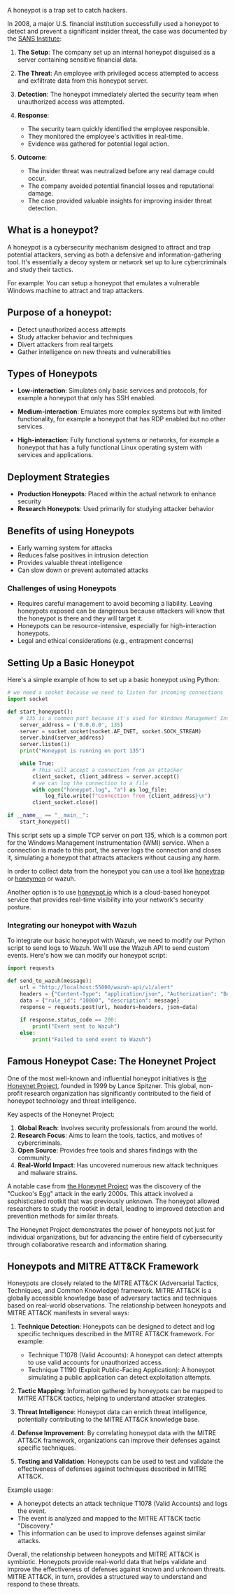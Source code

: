 A honeypot is a trap set to catch hackers.

In 2008, a major U.S. financial institution successfully used a honeypot to detect and prevent a significant insider threat, the case was documented by the [SANS Institute](https://www.sans.org/):

1. **The Setup**: The company set up an internal honeypot disguised as a server containing sensitive financial data.

2. **The Threat**: An employee with privileged access attempted to access and exfiltrate data from this honeypot server.

3. **Detection**: The honeypot immediately alerted the security team when unauthorized access was attempted.

4. **Response**: 
   - The security team quickly identified the employee responsible.
   - They monitored the employee's activities in real-time.
   - Evidence was gathered for potential legal action.

5. **Outcome**: 
   - The insider threat was neutralized before any real damage could occur.
   - The company avoided potential financial losses and reputational damage.
   - The case provided valuable insights for improving insider threat detection.

## What is a honeypot?

A honeypot is a cybersecurity mechanism designed to attract and trap potential attackers, serving as both a defensive and information-gathering tool. It's essentially a decoy system or network set up to lure cybercriminals and study their tactics.

For example: You can setup a honeypot that emulates a vulnerable Windows machine to attract and trap attackers.

## Purpose of a honeypot:

- Detect unauthorized access attempts
- Study attacker behavior and techniques
- Divert attackers from real targets
- Gather intelligence on new threats and vulnerabilities

## Types of Honeypots

- **Low-interaction**: Simulates only basic services and protocols, for example a honeypot that only has SSH enabled.
  
- **Medium-interaction**: Emulates more complex systems but with limited functionality, for example a honeypot that has RDP enabled but no other services.
  
- **High-interaction**: Fully functional systems or networks, for example a honeypot that has a fully functional Linux operating system with services and applications.

## Deployment Strategies

- **Production Honeypots**: Placed within the actual network to enhance security
- **Research Honeypots**: Used primarily for studying attacker behavior

## Benefits of using Honeypots

- Early warning system for attacks
- Reduces false positives in intrusion detection
- Provides valuable threat intelligence
- Can slow down or prevent automated attacks

### Challenges of using Honeypots

- Requires careful management to avoid becoming a liability. Leaving honeypots exposed can be dangerous because attackers will know that the honeypot is there and they will target it.
- Honeypots can be resource-intensive, especially for high-interaction honeypots.
- Legal and ethical considerations (e.g., entrapment concerns)

## Setting Up a Basic Honeypot

Here's a simple example of how to set up a basic honeypot using Python:

```python
# we need a socket because we need to listen for incoming connections
import socket

def start_honeypot():
    # 135 is a common port because it's used for Windows Management Instrumentation (WMI) and hackers will target it.
    server_address = ('0.0.0.0', 135)  
    server = socket.socket(socket.AF_INET, socket.SOCK_STREAM)
    server.bind(server_address)
    server.listen(1)
    print("Honeypot is running on port 135")

    while True:
        # This will accept a connection from an attacker
        client_socket, client_address = server.accept()
        # we can log the connection to a file
        with open("honeypot.log", "a") as log_file:
            log_file.write(f"Connection from {client_address}\n")
        client_socket.close()

if __name__ == "__main__":
    start_honeypot()
```

This script sets up a simple TCP server on port 135, which is a common port for the Windows Management Instrumentation (WMI) service. When a connection is made to this port, the server logs the connection and closes it, simulating a honeypot that attracts attackers without causing any harm. 

In order to collect data from the honeypot you can use a tool like [honeytrap](https://github.com/honeytrap/honeytrap) or [honeymon](https://github.com/paralax/honeymon) or wazuh.

Another option is to use [honeypot.io](https://honeypot.io/) which is a cloud-based honeypot service that provides real-time visibility into your network's security posture.

### Integrating our honeypot with Wazuh

To integrate our basic honeypot with Wazuh, we need to modify our Python script to send logs to Wazuh. We'll use the Wazuh API to send custom events. Here's how we can modify our honeypot script: 

```python
import requests

def send_to_wazuh(message):
    url = "http://localhost:55000/wazuh-api/v1/alert"
    headers = {"Content-Type": "application/json", "Authorization": "Bearer YOUR_API_KEY"}
    data = {"rule_id": "10000", "description": message}
    response = requests.post(url, headers=headers, json=data)
    
    if response.status_code == 200:
        print("Event sent to Wazuh")
    else:
        print("Failed to send event to Wazuh")
```


## Famous Honeypot Case: The Honeynet Project

One of the most well-known and influential honeypot initiatives is [the Honeynet Project](https://www.honeynet.org/), founded in 1999 by Lance Spitzner. This global, non-profit research organization has significantly contributed to the field of honeypot technology and threat intelligence.

Key aspects of the Honeynet Project:

1. **Global Reach**: Involves security professionals from around the world.
2. **Research Focus**: Aims to learn the tools, tactics, and motives of cybercriminals.
3. **Open Source**: Provides free tools and shares findings with the community.
4. **Real-World Impact**: Has uncovered numerous new attack techniques and malware strains.

A notable case from [the Honeynet Project](https://www.honeynet.org/) was the discovery of the "Cuckoo's Egg" attack in the early 2000s. This attack involved a sophisticated rootkit that was previously unknown. The honeypot allowed researchers to study the rootkit in detail, leading to improved detection and prevention methods for similar threats.

The Honeynet Project demonstrates the power of honeypots not just for individual organizations, but for advancing the entire field of cybersecurity through collaborative research and information sharing.

## Honeypots and MITRE ATT&CK Framework

Honeypots are closely related to the MITRE ATT&CK (Adversarial Tactics, Techniques, and Common Knowledge) framework. MITRE ATT&CK is a globally accessible knowledge base of adversary tactics and techniques based on real-world observations. The relationship between honeypots and MITRE ATT&CK manifests in several ways:

1. **Technique Detection**: Honeypots can be designed to detect and log specific techniques described in the MITRE ATT&CK framework. For example:

   - Technique T1078 (Valid Accounts): A honeypot can detect attempts to use valid accounts for unauthorized access.
   - Technique T1190 (Exploit Public-Facing Application): A honeypot simulating a public application can detect exploitation attempts.

2. **Tactic Mapping**: Information gathered by honeypots can be mapped to MITRE ATT&CK tactics, helping to understand attacker strategies.

3. **Threat Intelligence**: Honeypot data can enrich threat intelligence, potentially contributing to the MITRE ATT&CK knowledge base.

4. **Defense Improvement**: By correlating honeypot data with the MITRE ATT&CK framework, organizations can improve their defenses against specific techniques.

5. **Testing and Validation**: Honeypots can be used to test and validate the effectiveness of defenses against techniques described in MITRE ATT&CK.

Example usage:

- A honeypot detects an attack technique T1078 (Valid Accounts) and logs the event.
- The event is analyzed and mapped to the MITRE ATT&CK tactic "Discovery."
- This information can be used to improve defenses against similar attacks.

Overall, the relationship between honeypots and MITRE ATT&CK is symbiotic. Honeypots provide real-world data that helps validate and improve the effectiveness of defenses against known and unknown threats. MITRE ATT&CK, in turn, provides a structured way to understand and respond to these threats.